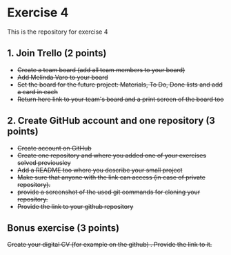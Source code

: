 # Exercise 4
This is the repository for exercise 4


## 1. Join Trello (2 points)

- ~~Create a team board (add all team members to your board)~~
- ~~Add Melinda Varo to your board~~
- ~~Set the board for the future project: Materials, To Do, Done lists and add a card in each~~
- ~~Return here link to your team's board and a print screen of the board too~~



## 2. Create GitHub account and one repository (3 points)

- ~~Create account on GitHub~~
- ~~Create one repository and where you added one of your exercises solved previousley~~
- ~~Add a README too where you describe your small project~~
- ~~Make sure that anyone with the link can access (in case of private repository).~~
- ~~provide a screenshot of the used git commands for cloning your repository.~~
- ~~Provide the link to your github repository~~

## Bonus exercise (3 points)

~~Create your digital CV (for example on the github) . Provide the link to it.~~
